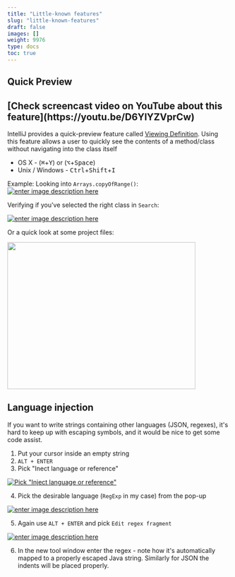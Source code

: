 ```yaml
---
title: "Little-known features"
slug: "little-known-features"
draft: false
images: []
weight: 9976
type: docs
toc: true
---
```


## Quick Preview
<h2>[Check screencast video on YouTube about this feature](https://youtu.be/D6YlYZVprCw)</h2>

IntelliJ provides a quick-preview feature called [Viewing Definition](https://www.jetbrains.com/help/idea/2016.1/viewing-definition.html).
Using this feature allows a user to quickly see the contents of a method/class without navigating into the class itself

* OS X - (<kbd>⌘</kbd>+<kbd>Y</kbd>) or (<kbd>⌥</kbd>+<kbd>Space</kbd>)
* Unix / Windows - <kbd>Ctrl</kbd>+<kbd>Shift</kbd>+<kbd>I</kbd>

Example: Looking into `Arrays.copyOfRange()`:
[![enter image description here][1]][1]

Verifying if you've selected the right class in `Search`:

[![enter image description here][2]][2]

Or a quick look at some project files:

<img src="http://i.stack.imgur.com/g7Z2P.png" width="426" height="333"/>




  [1]: http://i.stack.imgur.com/HKQC6.png
  [2]: http://i.stack.imgur.com/iWPKj.png

## Language injection
If you want to write strings containing other languages (JSON, regexes), it's hard to keep up with escaping symbols, and it would be nice to get some code assist.

1. Put your cursor inside an empty string
2. `ALT + ENTER`
3. Pick "Inect language or reference"

[![Pick "Inject language or reference"][1]][1]

4. Pick the desirable language (`RegExp` in my case) from the pop-up

[![enter image description here][2]][2]

5. Again use `ALT + ENTER` and pick `Edit regex fragment`

[![enter image description here][3]][3]

6. In the new tool window enter the regex - note how it's automatically mapped to a properly escaped Java string. Similarly for JSON the indents will be placed properly.


  [1]: http://i.stack.imgur.com/F2RpR.png
  [2]: http://i.stack.imgur.com/wh5oN.png
  [3]: http://i.stack.imgur.com/lDbOq.png

